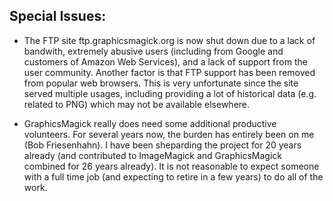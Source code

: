 ## Special Issues:

- The FTP site ftp.graphicsmagick.org is now shut down due to a lack of bandwith,
  extremely abusive users (including from Google and customers of Amazon Web Services),
  and a lack of support from the user community. Another factor is that FTP support
  has been removed from popular web browsers. This is very unfortunate since the
  site served multiple usages, including providing a lot of historical data (e.g. related
  to PNG) which may not be available elsewhere.

- GraphicsMagick really does need some additional productive volunteers.
  For several years now, the burden has entirely been on me (Bob Friesenhahn).
  I have been sheparding the project for 20 years already (and contributed to
  ImageMagick and GraphicsMagick combined for 26 years already).
  It is not reasonable to expect someone with a full time job (and expecting to
  retire in a few years) to do all of the work.

